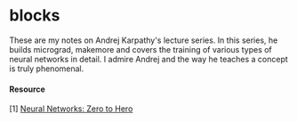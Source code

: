 # blocks

These are my notes on Andrej Karpathy's lecture series. In this series, he builds micrograd, makemore and covers the training of various types of neural networks in detail. I admire Andrej and the way he teaches a concept is truly phenomenal.


#### Resource
[1] [Neural Networks: Zero to Hero](https://www.youtube.com/playlist?list=PLAqhIrjkxbuWI23v9cThsA9GvCAUhRvKZ)
 




